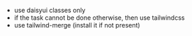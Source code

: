 - use daisyui classes only
- if the task cannot be done otherwise, then use tailwindcss
- use tailwind-merge (install it if not present)